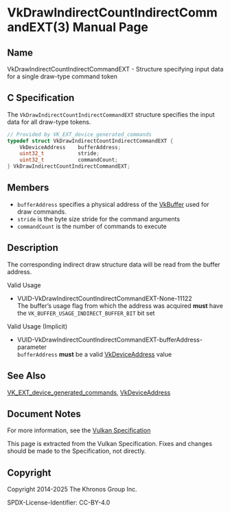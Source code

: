 # VkDrawIndirectCountIndirectCommandEXT(3) Manual Page

## Name

VkDrawIndirectCountIndirectCommandEXT - Structure specifying input data for a single draw-type command token



## [](#_c_specification)C Specification

The `VkDrawIndirectCountIndirectCommandEXT` structure specifies the input data for all draw-type tokens.

```c++
// Provided by VK_EXT_device_generated_commands
typedef struct VkDrawIndirectCountIndirectCommandEXT {
    VkDeviceAddress    bufferAddress;
    uint32_t           stride;
    uint32_t           commandCount;
} VkDrawIndirectCountIndirectCommandEXT;
```

## [](#_members)Members

- `bufferAddress` specifies a physical address of the [VkBuffer](https://registry.khronos.org/vulkan/specs/latest/man/html/VkBuffer.html) used for draw commands.
- `stride` is the byte size stride for the command arguments
- `commandCount` is the number of commands to execute

## [](#_description)Description

The corresponding indirect draw structure data will be read from the buffer address.

Valid Usage

- [](#VUID-VkDrawIndirectCountIndirectCommandEXT-None-11122)VUID-VkDrawIndirectCountIndirectCommandEXT-None-11122  
  The buffer’s usage flag from which the address was acquired **must** have the `VK_BUFFER_USAGE_INDIRECT_BUFFER_BIT` bit set

Valid Usage (Implicit)

- [](#VUID-VkDrawIndirectCountIndirectCommandEXT-bufferAddress-parameter)VUID-VkDrawIndirectCountIndirectCommandEXT-bufferAddress-parameter  
  `bufferAddress` **must** be a valid [VkDeviceAddress](https://registry.khronos.org/vulkan/specs/latest/man/html/VkDeviceAddress.html) value

## [](#_see_also)See Also

[VK\_EXT\_device\_generated\_commands](https://registry.khronos.org/vulkan/specs/latest/man/html/VK_EXT_device_generated_commands.html), [VkDeviceAddress](https://registry.khronos.org/vulkan/specs/latest/man/html/VkDeviceAddress.html)

## [](#_document_notes)Document Notes

For more information, see the [Vulkan Specification](https://registry.khronos.org/vulkan/specs/latest/html/vkspec.html#VkDrawIndirectCountIndirectCommandEXT)

This page is extracted from the Vulkan Specification. Fixes and changes should be made to the Specification, not directly.

## [](#_copyright)Copyright

Copyright 2014-2025 The Khronos Group Inc.

SPDX-License-Identifier: CC-BY-4.0